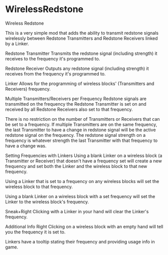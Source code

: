 # WirelessRedstone
Wireless Redstone
 

This is a very simple mod that adds the ability to transmit redstone signals wirelessly between Redstone Transmitters and Redstone Receivers linked by a Linker.

Redstone Transmitter
Transmits the redstone signal (including strength) it receives to the frequency it's programmed to.

Redstone Receiver
Outputs any redstone signal (including strength) it receives from the frequency it's programmed to.

Linker
Allows for the programming of wireless blocks' (Transmitters and Receivers) frequency.


Multiple Transmitters/Receivers per Frequency
Redstone signals are transmitted on the frequency the Redstone Transmitter is set on and received by all Redstone Receivers also set to that frequency.

There is no restriction on the number of Transmitters or Receivers that can be set to a frequency. If multiple Transmitters are on the same frequency, the last Transmitter to have a change in redstone signal will be the active redstone signal on the frequency. The redstone signal strength on a frequency is whatever strength the last Transmitter with that frequency to have a change was.


Setting Frequencies with Linkers
Using a blank Linker on a wireless block (a Transmitter or Receiver) that doesn't have a frequency set will create a new frequency and set both the Linker and the wireless block to that new frequency.

Using a Linker that is set to a frequency on any wireless blocks will set the wireless block to that frequency.

Using a blank Linker on a wireless block with a set frequency will set the Linker to the wireless block's frequency.

Sneak+Right Clicking with a Linker in your hand will clear the Linker's frequency.


Additional Info
Right Clicking on a wireless block with an empty hand will tell you the frequency it is set to.

Linkers have a tooltip stating their frequency and providing usage info in game.